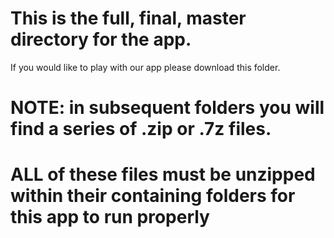 # This is the full, final, master directory for the app. 

If you would like to play with our app please download this folder.

# NOTE: in subsequent folders you will find a series of .zip or .7z files. 
# ALL of these files must be unzipped within their containing folders for this app to run properly
